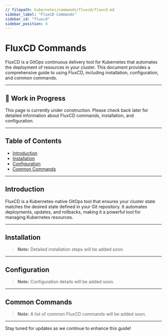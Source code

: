 ```yaml
---
// filepath: kubernetes/commands/fluxcd/fluxcd.md
sidebar_label: "FluxCD Commands"
sidebar_id: "fluxcd"
sidebar_position: 4
---
```


# FluxCD Commands

FluxCD is a GitOps continuous delivery tool for Kubernetes that automates the deployment of resources in your cluster. This document provides a comprehensive guide to using FluxCD, including installation, configuration, and common commands.

---

<div style={{ backgroundColor: '#f9f9f9', borderLeft: '4px solid #0078d4', padding: '1rem', margin: '1rem 0', borderRadius: '5px' }}>
    <h2 style={{ marginTop: 0 }}>🚧 Work in Progress</h2>
    <p>This page is currently under construction. Please check back later for detailed information about FluxCD commands, installation, and configuration.</p>
</div>

---

## Table of Contents
- [Introduction](#introduction)
- [Installation](#installation)
- [Configuration](#configuration)
- [Common Commands](#common-commands)

---

## Introduction
FluxCD is a Kubernetes-native GitOps tool that ensures your cluster state matches the desired state defined in your Git repository. It automates deployments, updates, and rollbacks, making it a powerful tool for managing Kubernetes resources.

---

## Installation
> **Note:** Detailed installation steps will be added soon.

---

## Configuration
> **Note:** Configuration details will be added soon.

---

## Common Commands
> **Note:** A list of common FluxCD commands will be added soon.

---

Stay tuned for updates as we continue to enhance this guide!